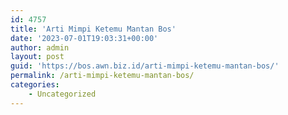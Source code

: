 ```yaml
---
id: 4757
title: 'Arti Mimpi Ketemu Mantan Bos'
date: '2023-07-01T19:03:31+00:00'
author: admin
layout: post
guid: 'https://bos.awn.biz.id/arti-mimpi-ketemu-mantan-bos/'
permalink: /arti-mimpi-ketemu-mantan-bos/
categories:
    - Uncategorized
---
```


